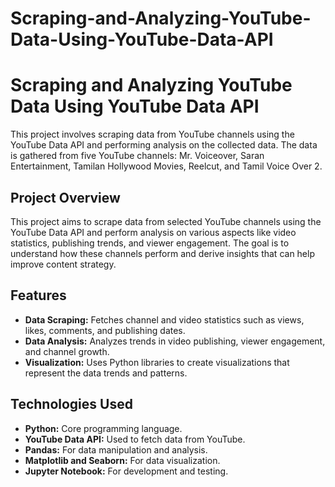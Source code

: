 # Scraping-and-Analyzing-YouTube-Data-Using-YouTube-Data-API
# Scraping and Analyzing YouTube Data Using YouTube Data API

This project involves scraping data from YouTube channels using the YouTube Data API and performing analysis on the collected data. The data is gathered from five YouTube channels: Mr. Voiceover, Saran Entertainment, Tamilan Hollywood Movies, Reelcut, and Tamil Voice Over 2.


## Project Overview

This project aims to scrape data from selected YouTube channels using the YouTube Data API and perform analysis on various aspects like video statistics, publishing trends, and viewer engagement. The goal is to understand how these channels perform and derive insights that can help improve content strategy.

## Features

- **Data Scraping:** Fetches channel and video statistics such as views, likes, comments, and publishing dates.
- **Data Analysis:** Analyzes trends in video publishing, viewer engagement, and channel growth.
- **Visualization:** Uses Python libraries to create visualizations that represent the data trends and patterns.

## Technologies Used

- **Python:** Core programming language.
- **YouTube Data API:** Used to fetch data from YouTube.
- **Pandas:** For data manipulation and analysis.
- **Matplotlib and Seaborn:** For data visualization.
- **Jupyter Notebook:** For development and testing.
